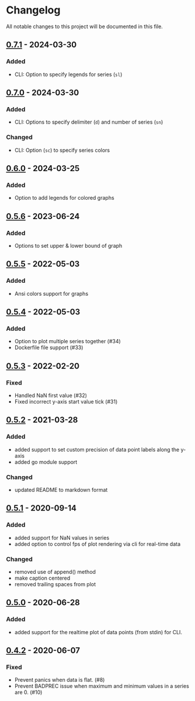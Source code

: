 # Changelog

All notable changes to this project will be documented in this file.

## [0.7.1] - 2024-03-30

### Added

- CLI: Option to specify legends for series (`sl`)

## [0.7.0] - 2024-03-30

### Added

- CLI: Options to specify delimiter (`d`) and number of series (`sn`)

### Changed

- CLI: Option (`sc`) to specify series colors

## [0.6.0] - 2024-03-25

### Added

- Option to add legends for colored graphs

## [0.5.6] - 2023-06-24

### Added

- Options to set upper & lower bound of graph

## [0.5.5] - 2022-05-03

### Added

- Ansi colors support for graphs

## [0.5.4] - 2022-05-03

### Added

- Option to plot multiple series together (#34)
- Dockerfile file support (#33)

## [0.5.3] - 2022-02-20

### Fixed

- Handled NaN first value (#32)
- Fixed incorrect y-axis start value tick (#31)

## [0.5.2] - 2021-03-28

### Added

- added support to set custom precision of data point labels along the y-axis
- added go module support

### Changed

- updated README to markdown format

## [0.5.1] - 2020-09-14

### Added

- added support for NaN values in series
- added option to control fps of plot rendering via cli for real-time data

### Changed

- removed use of append() method
- make caption centered
- removed trailing spaces from plot

## [0.5.0] - 2020-06-28

### Added

- added support for the realtime plot of data points (from stdin) for CLI.

## [0.4.2] - 2020-06-07

### Fixed

- Prevent panics when data is flat. (#8)
- Prevent BADPREC issue when maximum and minimum values in a series are 0. (#10)

[0.7.1]: https://github.com/guptarohit/asciigraph/releases/tag/v0.7.1
[0.7.0]: https://github.com/guptarohit/asciigraph/releases/tag/v0.7.0
[0.6.0]: https://github.com/guptarohit/asciigraph/releases/tag/v0.6.0
[0.5.6]: https://github.com/guptarohit/asciigraph/releases/tag/v0.5.6
[0.5.5]: https://github.com/guptarohit/asciigraph/releases/tag/v0.5.5
[0.5.4]: https://github.com/guptarohit/asciigraph/releases/tag/v0.5.4
[0.5.3]: https://github.com/guptarohit/asciigraph/releases/tag/v0.5.3
[0.5.2]: https://github.com/guptarohit/asciigraph/releases/tag/v0.5.2
[0.5.1]: https://github.com/guptarohit/asciigraph/releases/tag/v0.5.1
[0.5.0]: https://github.com/guptarohit/asciigraph/releases/tag/v0.5.0
[0.4.2]: https://github.com/guptarohit/asciigraph/releases/tag/v0.4.2
